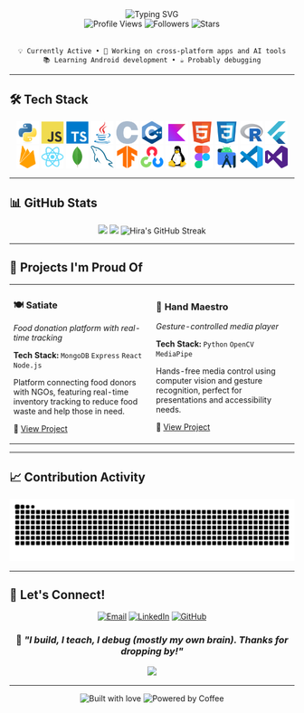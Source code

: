 <div align="center">
  <img src="https://readme-typing-svg.herokuapp.com?font=Fira+Code&size=50&duration=3000&pause=1000&color=6366F1&center=true&vCenter=true&width=600&height=100&lines=Hi%2C+I+am+Hira;Flutter+dev;AI%2FML+research;CS+%40+NUST" alt="Typing SVG" />
</div>



<div align="center">
  <img src="https://komarev.com/ghpvc/?username=hsajid-cs&color=blueviolet&style=flat-square&label=Profile+Views" alt="Profile Views" />
  <img src="https://img.shields.io/github/followers/hsajid-cs?style=flat-square&color=blue" alt="Followers" />
  <img src="https://img.shields.io/github/stars/hsajid-cs?style=flat-square&color=yellow" alt="Stars" />
</div>

<br>

<div align="center">
  
  ```
  💡 Currently Active • 🚀 Working on cross-platform apps and AI tools
  📚 Learning Android development • ☕ Probably debugging
  ```
  
</div>

---


## 🛠️ Tech Stack

<div align="center">

<!-- Languages -->
<img src="https://raw.githubusercontent.com/devicons/devicon/master/icons/python/python-original.svg" width="40"/>
<img src="https://raw.githubusercontent.com/devicons/devicon/master/icons/javascript/javascript-original.svg" width="40"/>
<img src="https://raw.githubusercontent.com/devicons/devicon/master/icons/typescript/typescript-original.svg" width="40"/>
<img src="https://raw.githubusercontent.com/devicons/devicon/master/icons/java/java-original.svg" width="40"/>
<img src="https://raw.githubusercontent.com/devicons/devicon/master/icons/c/c-original.svg" width="40"/>
<img src="https://raw.githubusercontent.com/devicons/devicon/master/icons/cplusplus/cplusplus-original.svg" width="40"/>
<img src="https://raw.githubusercontent.com/devicons/devicon/master/icons/kotlin/kotlin-original.svg" width="40"/>
<img src="https://raw.githubusercontent.com/devicons/devicon/master/icons/html5/html5-original.svg" width="40"/>
<img src="https://raw.githubusercontent.com/devicons/devicon/master/icons/css3/css3-original.svg" width="40"/>
<img src="https://raw.githubusercontent.com/devicons/devicon/master/icons/r/r-original.svg" width="40"/>

<!-- Frameworks & Libraries -->
<img src="https://raw.githubusercontent.com/devicons/devicon/master/icons/flutter/flutter-original.svg" width="40"/>
<img src="https://raw.githubusercontent.com/devicons/devicon/master/icons/firebase/firebase-plain.svg" width="40"/>
<img src="https://raw.githubusercontent.com/devicons/devicon/master/icons/react/react-original.svg" width="40"/>
<img src="https://raw.githubusercontent.com/devicons/devicon/master/icons/mongodb/mongodb-original.svg" width="40"/>
<img src="https://raw.githubusercontent.com/devicons/devicon/master/icons/mysql/mysql-original.svg" width="40"/>
<img src="https://raw.githubusercontent.com/devicons/devicon/master/icons/tensorflow/tensorflow-original.svg" width="40"/>
<img src="https://raw.githubusercontent.com/devicons/devicon/master/icons/opencv/opencv-original.svg" width="40"/>

<!-- Tools & Platforms -->
<img src="https://raw.githubusercontent.com/devicons/devicon/master/icons/linux/linux-original.svg" width="40"/>
<img src="https://raw.githubusercontent.com/devicons/devicon/master/icons/figma/figma-original.svg" width="40"/>
<img src="https://raw.githubusercontent.com/devicons/devicon/master/icons/androidstudio/androidstudio-original.svg" width="40"/>
<img src="https://raw.githubusercontent.com/devicons/devicon/master/icons/vscode/vscode-original.svg" width="40"/>
<img src="https://raw.githubusercontent.com/devicons/devicon/master/icons/visualstudio/visualstudio-plain.svg" width="40"/>
</div>



---

## 📊 GitHub Stats

<div align="center">
  <img height="180em" src="https://github-readme-stats.vercel.app/api?username=hsajid-cs&show_icons=true&theme=radical&hide_border=true&count_private=true"/>
  <img height="180em" src="https://github-readme-stats.vercel.app/api/top-langs/?username=hsajid-cs&layout=compact&theme=radical&hide_border=true"/>
  <img src="https://github-readme-streak-stats-eight.vercel.app/?user=hsajid-cs&theme=monokai-metallian&hide_border=true&short_numbers=true" alt="Hira's GitHub Streak"/>
</div>


---

## 🚀 Projects I'm Proud Of

<table>
<tr>
<td width="50%">

### 🍽️ Satiate
*Food donation platform with real-time tracking*

**Tech Stack:** `MongoDB` `Express` `React` `Node.js`

Platform connecting food donors with NGOs, featuring real-time inventory tracking to reduce food waste and help those in need.

🔗 [View Project](https://github.com/hsajid-cs/Satiate-food-donation)

</td>
<td width="50%">

### 👋 Hand Maestro
*Gesture-controlled media player*

**Tech Stack:** `Python` `OpenCV` `MediaPipe`

Hands-free media control using computer vision and gesture recognition, perfect for presentations and accessibility needs.

🔗 [View Project](https://github.com/hsajid-cs/Hand-Maestro)

</td>
</tr>
</table>


---

## 📈 Contribution Activity

<div align="center">
  <img src="https://raw.githubusercontent.com/hsajid-cs/hsajid-cs/output/snake.svg" alt="Snake animation" />
</div>

---

## 🤝 Let's Connect!

<div align="center">

[![Email](https://img.shields.io/badge/Email-D14836?style=for-the-badge&logo=gmail&logoColor=white)](mailto:hirasajid.dev@gmail.com)
[![LinkedIn](https://img.shields.io/badge/LinkedIn-0077B5?style=for-the-badge&logo=linkedin&logoColor=white)](https://linkedin.com/in/hsajid-cs)
[![GitHub](https://img.shields.io/badge/GitHub-100000?style=for-the-badge&logo=github&logoColor=white)](https://github.com/hsajid-cs)

</div>

<div align="center">
  
  ### 💭 *"I build, I teach, I debug (mostly my own brain). Thanks for dropping by!"*
  
  <img src="https://capsule-render.vercel.app/api?type=waving&color=gradient&height=100&section=footer&text=Thanks%20for%20visiting!&fontSize=16&fontColor=fff&animation=twinkling" />
  
</div>

---

<div align="center">
  <img src="https://forthebadge.com/images/badges/built-with-love.svg" alt="Built with love"/>
  <img src="https://forthebadge.com/images/badges/powered-by-coffee.svg" alt="Powered by Coffee"/>
</div>
